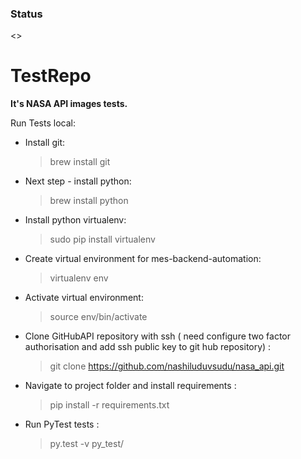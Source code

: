 ### Status

<>

# TestRepo
**It's NASA API images tests.**

Run Tests local:     
* Install git:
    > brew install git
    
* Next step - install python:
    > brew install python 
    
* Install python virtualenv: 
    > sudo pip install virtualenv
    
* Create virtual environment for mes-backend-automation:
    > virtualenv env

* Activate virtual environment:
    > source env/bin/activate
    
* Clone GitHubAPI repository with ssh ( need configure two factor authorisation and add ssh public key to git hub repository) :
    > git clone https://github.com/nashiluduvsudu/nasa_api.git
    
* Navigate to project folder and install requirements :
    > pip install -r requirements.txt
    
* Run PyTest tests :
    > py.test -v py_test/




